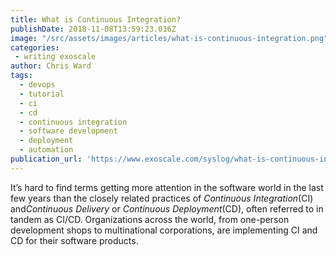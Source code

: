 ```yaml
---
title: What is Continuous Integration?
publishDate: 2018-11-08T13:59:23.016Z
image: "/src/assets/images/articles/what-is-continuous-integration.png"
categories:
 - writing exoscale
author: Chris Ward
tags:
  - devops
  - tutorial
  - ci
  - cd
  - continuous integration
  - software development
  - deployment
  - automation
publication_url: 'https://www.exoscale.com/syslog/what-is-continuous-integration/'
---
```


It’s hard to find terms getting more attention in the software world in the last few years than the closely related practices of *Continuous Integration*(CI) and*Continuous Delivery* or *Continuous Deployment*(CD), often referred to in tandem as CI/CD. Organizations across the world, from one-person development shops to multinational corporations, are implementing CI and CD for their software products.
